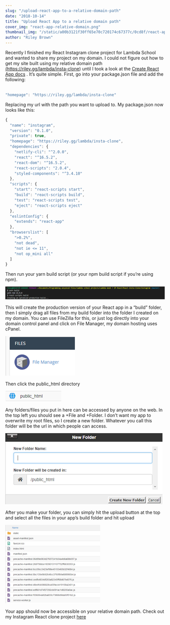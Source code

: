 ```yaml
---
slug: "/upload-react-app-to-a-relative-domain-path"
date: "2018-10-14"
title: "Upload React App to a relative domain path"
cover_img: "react-app-relative-domain.png"
thumbnail_img: "/static/a00b3121f30ff65e70c720174c67377c/0cd8f/react-app-relative-domain.png"
author: "Riley Brown"
---
```


Recently I finished my React Instagram clone project for Lambda School and wanted to share my project on my domain. I could not figure out how to get my site built using my relative domain path
<a href="https://riley.gg/lambda/insta-clone" target="_blank">
(https://riley.gg/lambda/insta-clone)</a>
until I took a look at the <a href="https://github.com/facebook/create-react-app/blob/master/packages/react-scripts/template/README.md#deployment" target="_blank">Create React App docs</a> . It’s quite simple. First, go into your package.json file and add the following:

```js

"homepage": "https://riley.gg/lambda/insta-clone"
```

Replacing my url with the path you want to upload to. My package.json now looks like this:

```js
{
  "name": "instagram",
  "version": "0.1.0",
  "private": true,
  "homepage": "https://riley.gg/lambda/insta-clone",
  "dependencies": {
    "netlify-cli": "^2.0.0",
    "react": "^16.5.2",
    "react-dom": "^16.5.2",
    "react-scripts": "2.0.4",
    "styled-components": "^3.4.10"
  },
  "scripts": {
    "start": "react-scripts start",
    "build": "react-scripts build",
    "test": "react-scripts test",
    "eject": "react-scripts eject"
  },
  "eslintConfig": {
    "extends": "react-app"
  },
  "browserslist": [
    ">0.2%",
    "not dead",
    "not ie <= 11",
    "not op_mini all"
  ]
}

```

Then run your yarn build script (or your npm build script if you’re using npm).

![Npm build script](relative-react-npm-build-screenshot.png)

This will create the production version of your React app in a “build” folder, then I simply drag all files from my build folder into the folder I created on my domain. You can use FileZilla for this, or just log directly into your domain control panel and click on File Manager, my domain hosting uses cPanel.

![C Panel](c-panel.png)

Then click the public_html directory

![Public HTML](public_html.png)

Any folders/files you put in here can be accessed by anyone on the web. In the top left you should see a +File and +Folder. I don’t want my app to overwrite my root files, so I create a new folder. Whatever you call this folder will be the url in which people can access.

![New Folder](c-panel-new-folder.png)

After you make your folder, you can simply hit the upload button at the top and select all the files in your app’s build folder and hit upload

![New Folder](react-files.png)

Your app should now be accessible on your relative domain path. Check out my Instagram React clone project <a href="https://riley.gg/lambda/insta-clone/" target="_blank">here</a>
